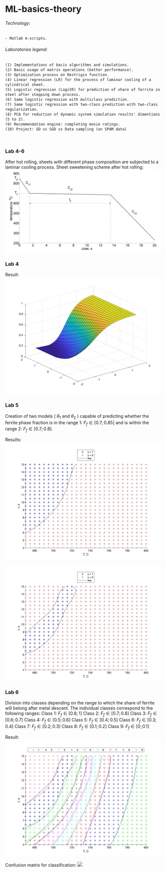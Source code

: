 # ML-basics-theory

###### Technology:
```
- Matlab m-scripts.
```

###### Laboratories legend:
```
(1) Implementations of bacis algorithms and simulations.
(2) Basic usage of matrix operations (better performance).
(3) Optimization process on Restrigin function.
(4) Linear regression (LR) for the process of laminar cooling of a cylindrical sheet.
(5) Logistic regression (LogitR) for prediction of share of ferrite in steel after stepping down process.
(6) Same logistic regression with multiclass prediction.
(7) Same logistic regression with two-class prediction with two-class regularization.
(8) PCA for reduction of dynamic system simulation results' dimentions (5 to 2).
(9) Recommendation engine: completing movie ratings.
(10) Project: GD vs SGD vs Data sampling (on SPAM data)
```
<br>

### Lab 4-6

After hot rolling, sheets with different phase composition are subjected to a laminar cooling process. Sheet sweetening scheme after hot rolling:
![](https://github.com/KrzysiekJa/ML-basics-theory/blob/main/images/sheet_sweetening.png)

### Lab 4

Result:
![](https://github.com/KrzysiekJa/ML-basics-theory/blob/main/images/3Dplot_lin_reg.jpg)

### Lab 5

Creation of two models ( $\theta_1$ and $\theta_2$ ) capable of predicting whether the ferrite phase fraction is in the range 1: $F_f \in  [0.7; 0.85]$ and is within the range 2: $F_f \in [0.7; 0.8]$.

Results:
![](https://github.com/KrzysiekJa/ML-basics-theory/blob/main/images/plot_logistic_reg_1.jpg)

![](https://github.com/KrzysiekJa/ML-basics-theory/blob/main/images/plot_logistic_reg_2.jpg)

### Lab 6

Division into classes depending on the range to which the share of ferrite will belong after metal descent. The individual classes correspond to the following ranges:
Class 1: $F_f \in [0.8; 1]$
Class 2: $F_f \in [0.7; 0.8]$
Class 3: $F_f \in [0.6; 0.7]$
Class 4: $F_f \in [0.5; 0.6]$
Class 5: $F_f \in [0.4; 0.5]$
Class 6: $F_f \in [0.3; 0.4]$
Class 7: $F_f \in [0.2; 0.3]$
Class 8: $F_f \in [0.1; 0.2]$
Class 9: $F_f \in [0; 0.1]$

Result:
![](https://github.com/KrzysiekJa/ML-basics-theory/blob/main/images/plot_multiclass_logistic_reg.jpg)

Confusion matrix for classification:
![](https://github.com/KrzysiekJa/ML-basics-theory/blob/main/images/confusion_matrix_multiclass.jpg)

